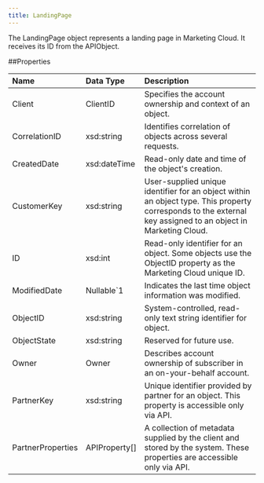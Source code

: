 ```yaml
---
title: LandingPage
---
```

The LandingPage object represents a landing page in Marketing Cloud. It receives its ID from the APIObject.

##Properties
<table class="table table-hover"> <thead align="left"><tr><th>Name</th><th>Data Type</th><th>Description</th></tr></thead> <tbody><tr><td>Client</td><td>ClientID</td><td>Specifies the account ownership and context of an object.</td></tr><tr><td>CorrelationID</td><td>xsd:string</td><td>Identifies correlation of objects across several requests.</td></tr><tr><td>CreatedDate</td><td>xsd:dateTime</td><td>Read-only date and time of the object's creation.</td></tr><tr><td>CustomerKey</td><td>xsd:string</td><td>User-supplied unique identifier for an object within an object type. This property corresponds to the external key assigned to an object in Marketing Cloud.</td></tr><tr><td>ID</td><td>xsd:int</td><td>Read-only identifier for an object. Some objects use the ObjectID property as the Marketing Cloud unique ID.</td></tr><tr><td>ModifiedDate</td><td>Nullable&#96;1</td><td>Indicates the last time object information was modified.</td></tr><tr><td>ObjectID</td><td>xsd:string</td><td>System-controlled, read-only text string identifier for object.</td></tr><tr><td>ObjectState</td><td>xsd:string</td><td>Reserved for future use.</td></tr><tr><td>Owner</td><td>Owner</td><td>Describes account ownership of subscriber in an on-your-behalf account.</td></tr><tr><td>PartnerKey</td><td>xsd:string</td><td>Unique identifier provided by partner for an object. This property is accessible only via API.</td></tr><tr><td>PartnerProperties</td><td>APIProperty[]</td><td>A collection of metadata supplied by the client and stored by the system. These properties are accessible only via API.</td></tr></tbody></table>
